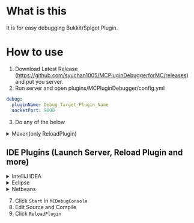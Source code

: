 # What is this
It is for easy debugging Bukkit/Spigot Plugin.

# How to use
1. Download Latest Release (https://github.com/syuchan1005/MCPluginDebuggerforMC/releases) and put you server.
2. Run server and open plugins/MCPluginDebugger/config.yml

```yaml:config.yml
debug:
  pluginName: Debug_Target_Plugin_Name
  socketPort: 9000
```

3. Do any of the below

<details>
<summary>Maven(only ReloadPlugin)</summary>
<p>

1. open your pom.xml, and write this. (in <repositories> tag)

```xml
<repository>
    <id>jitpack.io</id>
    <url>https://jitpack.io</url>
</repository>
```

2. write this.

```xml
<build>
    <plugins>
        <plugin>
            <groupId>com.github.syuchan1005</groupId>
            <artifactId>MCPluginDebugger-maven-plugin</artifactId>
            <version>1.0-SNAPSHOT</version>
            <executions>
                <execution>
                    <phase>package</phase>
                    <goals>
                        <goal>send</goal>
                    </goals>
                    <configuration>
                        <host>write your setting!</host>
                        <port>write your setting!</port>
                        <pluginName>write your setting!</pluginName>
                        <jarFilePath>${basedir}/write/your/jar/path</jarFilePath>
                    </configuration>
                </execution>
            </executions>
        </plugin>
    </plugins>
</build>
```

3. `mvn package`

</p>
</details>

## IDE Plugins (Launch Server, Reload Plugin and more)

<details>
    <summary>IntelliJ IDEA</summary>
    <p>
    
1. Open your IntelliJ IDEA. and open plugins setting.
2. Click `Browse repositories...`.
3. input `MCPluginDebugger` in SearchBox.
4. click `Install` and restart it!
5. Open `View -> Tool Windows -> MCDebugConsole` and write your config.
 
    </p>
</details>

<details>
    <summary>Eclipse</summary>
    <p>
    
1. Open your Eclipse. and open `Help -> Install New Software...`
2. input `https://syuchan1005.github.io/MCPluginDebuggerforEclipse` in `Work with: `Box.
3. open `Debug` and check `MCPluginDebuggerforEclipse`.
4. click `Next >` two times, check `I accept....`.
5. click `Finish` and restart it!.
6. Open `Window -> Show View -> Other...`, `Debug -> MCDebugConsole` and write your config.
 
    </p>
</details>

<details>
    <summary>Netbeans</summary>
    <p>
    
1. Open your NetBeans, open `Tools -> Plugins -> Available Plugins`.
2. input `MCPluginDebugger` in SearchBox.
3. check `Install` in `MCPluginDebugerforNetbeans` and click `Install`. 
4. click `Next >`, check `I accept..`.
5. click `Install -> Continue -> Finish` and restart it!.
6. Open `Window -> MCDebugConsole`, and write your config.
    </p>
</details>

7. Click `Start` in `MCDebugConsole`
8. Edit Source and Compile
9. Click `ReloadPlugin`
